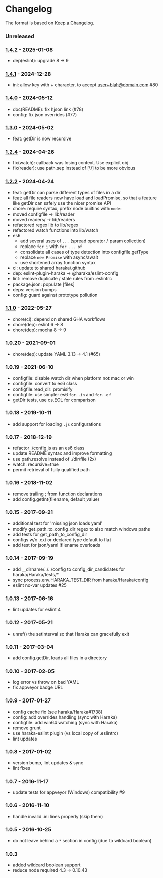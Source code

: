# Changelog

The format is based on [Keep a Changelog](https://keepachangelog.com/).

### Unreleased

### [1.4.2] - 2025-01-08

- dep(eslint): upgrade 8 -> 9

### [1.4.1] - 2024-12-28

- ini: allow key with + character, to accept user+blah@domain.com #80

### [1.4.0] - 2024-05-12

- doc(README): fix hjson link (#78)
- config: fix json overrides (#77)

### [1.3.0] - 2024-05-02

- feat: getDir is now recursive

### [1.2.4] - 2024-04-26

- fix(watch): callback was losing context. Use explicit obj
- fix(reader): use path.sep instead of [\\/] to be more obvious

### [1.2.2] - 2024-04-24

- feat: getDir can parse different types of files in a dir
- feat: all file readers now have load and loadPromise, so that
  a feature like getDir can safely use the nicer promise API
- chore: require syntax, prefix node builtins with `node:`
- moved configfile -> lib/reader
- moved readers/ -> lib/readers
- refactored regex lib to lib/regex
- refactored watch functions into lib/watch
- es6
  - add several uses of `...` (spread operator / param collection)
  - replace `for i` with `for ... of`
  - consolidate all cases of type detection into configfile.getType
  - replace `new Promise` with async/await
  - use shortened array function syntax
- ci: update to shared haraka/.github
- dep: eslint-plugin-haraka -> @haraka/eslint-config
- lint: remove duplicate / stale rules from .eslintrc
- package.json: populate [files]
- deps: version bumps
- config: guard against prototype pollution

### [1.1.0] - 2022-05-27

- chore(ci): depend on shared GHA workflows
- chore(dep): eslint 6 -> 8
- chore(dep): mocha 8 -> 9

### 1.0.20 - 2021-09-01

- chore(dep): update YAML 3.13 -> 4.1 (#65)

### 1.0.19 - 2021-06-10

- configfile: disable watch dir when platform not mac or win
- configfile: convert to es6 class
- configfile.read_dir: promisify
- configfile: use simpler es6 `for..in` and `for..of`
- getDir tests, use os.EOL for comparison

### 1.0.18 - 2019-10-11

- add support for loading `.js` configurations

### 1.0.17 - 2018-12-19

- refactor ./config.js as an es6 class
- update README syntax and improve formatting
- use path.resolve instead of ./dir/file (2x)
- watch: recursive=true
- permit retrieval of fully qualified path

### 1.0.16 - 2018-11-02

- remove trailing ; from function declarations
- add config.getInt(filename, default_value)

### 1.0.15 - 2017-09-21

- additional test for 'missing json loads yaml'
- modify get_path_to_config_dir regex to also match windows paths
- add tests for get_path_to_config_dir
- configs w/o .ext or declared type default to flat
- add test for json/yaml !filename overloads

### 1.0.14 - 2017-09-19

- add \_\_dirname/../../config to config_dir_candidates for haraka/Haraka/tests/\*
- sync process.env.HARAKA_TEST_DIR from haraka/Haraka/config
- eslint no-var updates #25

### 1.0.13 - 2017-06-16

- lint updates for eslint 4

### 1.0.12 - 2017-05-21

- unref() the setInterval so that Haraka can gracefully exit

### 1.0.11 - 2017-03-04

- add config.getDir, loads all files in a directory

### 1.0.10 - 2017-02-05

- log error vs throw on bad YAML
- fix appveyor badge URL

### 1.0.9 - 2017-01-27

- config cache fix (see haraka/Haraka#1738)
- config: add overrides handling (sync with Haraka)
- configfile: add win64 watching (sync with Haraka)
- remove grunt
- use haraka-eslint plugin (vs local copy of .eslintrc)
- lint updates

### 1.0.8 - 2017-01-02

- version bump, lint updates & sync
- lint fixes

### 1.0.7 - 2016-11-17

- update tests for appveyor (Windows) compatibility #9

### 1.0.6 - 2016-11-10

- handle invalid .ini lines properly (skip them)

### 1.0.5 - 2016-10-25

- do not leave behind a `*` section in config (due to wildcard boolean)

### 1.0.3

- added wildcard boolean support
- reduce node required 4.3 -> 0.10.43

[1.1.0]: https://github.com/haraka/haraka-config/releases/tag/1.1.0
[1.2.0]: https://github.com/haraka/haraka-config/releases/tag/v1.2.0
[1.2.1]: https://github.com/haraka/haraka-config/releases/tag/v1.2.1
[1.2.2]: https://github.com/haraka/haraka-config/releases/tag/v1.2.2
[1.2.3]: https://github.com/haraka/haraka-config/releases/tag/v1.2.3
[1.2.4]: https://github.com/haraka/haraka-config/releases/tag/v1.2.4
[1.3.0]: https://github.com/haraka/haraka-config/releases/tag/v1.3.0
[1.4.0]: https://github.com/haraka/haraka-config/releases/tag/v1.4.0
[1.4.1]: https://github.com/haraka/haraka-config/releases/tag/v1.4.1
[1.4.2]: https://github.com/haraka/haraka-config/releases/tag/v1.4.2
